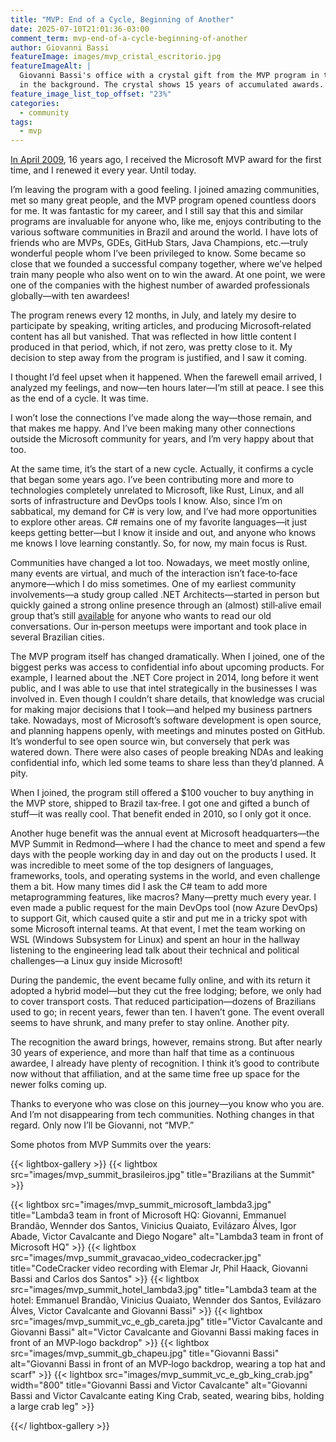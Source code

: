```yaml
---
title: "MVP: End of a Cycle, Beginning of Another"
date: 2025-07-10T21:01:36-03:00
comment_term: mvp-end-of-a-cycle-beginning-of-another
author: Giovanni Bassi
featureImage: images/mvp_cristal_escritorio.jpg
featureImageAlt: |
  Giovanni Bassi's office with a crystal gift from the MVP program in the foreground, and keyboard, monitor, and mouse
  in the background. The crystal shows 15 years of accumulated awards.
feature_image_list_top_offset: "23%"
categories:
  - community
tags:
  - mvp
---
```


[In April
2009](https://web.archive.org/web/20090403184527/http://unplugged.giggio.net/unplugged/post/Sou-agora-um-Microsoft-MVP.aspx),
16 years ago, I received the Microsoft MVP award for the first time, and I renewed it every year. Until today.

<!--more-->

I’m leaving the program with a good feeling. I joined amazing communities, met so many great people, and the MVP program
opened countless doors for me. It was fantastic for my career, and I still say that this and similar programs are
invaluable for anyone who, like me, enjoys contributing to the various software communities in Brazil and around the
world. I have lots of friends who are MVPs, GDEs, GitHub Stars, Java Champions, etc.—truly wonderful people whom I’ve
been privileged to know. Some became so close that we founded a successful company together, where we’ve helped train
many people who also went on to win the award. At one point, we were one of the companies with the highest number of
awarded professionals globally—with ten awardees!

The program renews every 12 months, in July, and lately my desire to participate by speaking, writing articles, and
producing Microsoft‑related content has all but vanished. That was reflected in how little content I produced in that
period, which, if not zero, was pretty close to it. My decision to step away from the program is justified, and I saw it
coming.

I thought I’d feel upset when it happened. When the farewell email arrived, I analyzed my feelings, and now—ten hours
later—I’m still at peace. I see this as the end of a cycle. It was time.

I won’t lose the connections I’ve made along the way—those remain, and that makes me happy. And I’ve been making many
other connections outside the Microsoft community for years, and I’m very happy about that too.

At the same time, it’s the start of a new cycle. Actually, it confirms a cycle that began some years ago. I’ve been
contributing more and more to technologies completely unrelated to Microsoft, like Rust, Linux, and all sorts of
infrastructure and DevOps tools I know. Also, since I’m on sabbatical, my demand for C# is very low, and I’ve had more
opportunities to explore other areas. C# remains one of my favorite languages—it just keeps getting better—but I know it
inside and out, and anyone who knows me knows I love learning constantly. So, for now, my main focus is Rust.

Communities have changed a lot too. Nowadays, we meet mostly online, many events are virtual, and much of the
interaction isn’t face‑to‑face anymore—which I do miss sometimes. One of my earliest community involvements—a study
group called .NET Architects—started in person but quickly gained a strong online presence through an (almost)
still‑alive email group that’s still [available](https://groups.google.com/g/dotnetarchitects) for anyone who wants to
read our old conversations. Our in‑person meetups were important and took place in several Brazilian cities.

The MVP program itself has changed dramatically. When I joined, one of the biggest perks was access to confidential info
about upcoming products. For example, I learned about the .NET Core project in 2014, long before it went public, and I
was able to use that intel strategically in the businesses I was involved in. Even though I couldn’t share details, that
knowledge was crucial for making major decisions that I took—and helped my business partners take. Nowadays, most of
Microsoft’s software development is open source, and planning happens openly, with meetings and minutes posted on
GitHub. It’s wonderful to see open source win, but conversely that perk was watered down. There were also cases of
people breaking NDAs and leaking confidential info, which led some teams to share less than they’d planned. A pity.

When I joined, the program still offered a $100 voucher to buy anything in the MVP store, shipped to Brazil tax‑free. I
got one and gifted a bunch of stuff—it was really cool. That benefit ended in 2010, so I only got it once.

Another huge benefit was the annual event at Microsoft headquarters—the MVP Summit in Redmond—where I had the chance to
meet and spend a few days with the people working day in and day out on the products I used. It was incredible to meet
some of the top designers of languages, frameworks, tools, and operating systems in the world, and even challenge them a
bit. How many times did I ask the C# team to add more metaprogramming features, like macros? Many—pretty much every
year. I even made a public request for the main DevOps tool (now Azure DevOps) to support Git, which caused quite a stir
and put me in a tricky spot with some Microsoft internal teams. At that event, I met the team working on WSL (Windows
Subsystem for Linux) and spent an hour in the hallway listening to the engineering lead talk about their technical and
political challenges—a Linux guy inside Microsoft!

During the pandemic, the event became fully online, and with its return it adopted a hybrid model—but they cut the free
lodging; before, we only had to cover transport costs. That reduced participation—dozens of Brazilians used to go; in
recent years, fewer than ten. I haven’t gone. The event overall seems to have shrunk, and many prefer to stay online.
Another pity.

The recognition the award brings, however, remains strong. But after nearly 30 years of experience, and more than half
that time as a continuous awardee, I already have plenty of recognition. I think it’s good to contribute now without
that affiliation, and at the same time free up space for the newer folks coming up.

Thanks to everyone who was close on this journey—you know who you are. And I’m not disappearing from tech communities.
Nothing changes in that regard. Only now I’ll be Giovanni, not “MVP.”

Some photos from MVP Summits over the years:

{{< lightbox-gallery >}}
  {{< lightbox src="images/mvp_summit_brasileiros.jpg" title="Brazilians at the Summit" >}}
  <!-- markdownlint-disable MD013 -->
  {{< lightbox src="images/mvp_summit_microsoft_lambda3.jpg"
      title="Lambda3 team in front of Microsoft HQ: Giovanni, Emmanuel Brandão, Wennder dos Santos, Vinicius Quaiato, Evilázaro Álves, Igor Abade, Victor Cavalcante and Diego Nogare"
      alt="Lambda3 team in front of Microsoft HQ" >}}
  {{< lightbox src="images/mvp_summit_gravacao_video_codecracker.jpg"
      title="CodeCracker video recording with Elemar Jr, Phil Haack, Giovanni Bassi and Carlos dos Santos" >}}
  {{< lightbox src="images/mvp_summit_hotel_lambda3.jpg"
      title="Lambda3 team at the hotel: Emmanuel Brandão, Vinicius Quaiato, Wennder dos Santos, Evilázaro Álves, Victor Cavalcante and Giovanni Bassi" >}}
  {{< lightbox src="images/mvp_summit_vc_e_gb_careta.jpg" title="Victor Cavalcante and Giovanni Bassi"
      alt="Victor Cavalcante and Giovanni Bassi making faces in front of an MVP‑logo backdrop" >}}
  {{< lightbox src="images/mvp_summit_gb_chapeu.jpg" title="Giovanni Bassi"
      alt="Giovanni Bassi in front of an MVP‑logo backdrop, wearing a top hat and scarf" >}}
  {{< lightbox src="images/mvp_summit_vc_e_gb_king_crab.jpg" width="800"
      title="Giovanni Bassi and Victor Cavalcante"
      alt="Giovanni Bassi and Victor Cavalcante eating King Crab, seated, wearing bibs, holding a large crab leg" >}}
  <!-- markdownlint-enable MD013 -->
{{</ lightbox-gallery >}}

